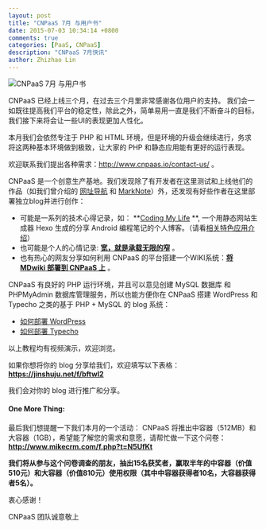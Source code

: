 ```yaml
---
layout: post
title: "CNPaaS 7月 与用户书"
date: 2015-07-03 10:34:14 +0800
comments: true
categories: [PaaS, CNPaaS]
description: "CNPaaS 7月快讯"
author: Zhizhao Lin
---
```


<img class="center" src="{{root_url}}/images/posts/jul-2015.jpg" title="CNPaaS 7月 与用户书"></img>

CNPaaS 已经上线三个月，在过去三个月里非常感谢各位用户的支持。
我们会一如既往提高我们平台的稳定性，除此之外，简单易用一直是我们不断奋斗的目标，我们接下来将会让一些UI的表现更加人性化。

本月我们会依然专注于 PHP 和 HTML 环境，但是环境的升级会继续进行，务求将这两种基本环境做到极致，让大家的 PHP 和静态应用能有更好的运行表现。

欢迎联系我们提出各种需求：<http://www.cnpaas.io/contact-us/> 。

CNPaaS 是一个创意生产基地。我们发现除了有开发者在这里测试和上线他们的作品（如我们曾介绍的 [网址导航](http://blog.cnpaas.io/blog/featured-app-01/) 和 [MarkNote](http://blog.cnpaas.io/blog/featured-app-02/)）外，还发现有好些作者在这里部署独立blog并进行创作：

* 可能是一系列的技术心得记录，如： **[Coding My Life](http://www-heidong.app.cnpaas.io) **, 一个用静态网站生成器 Hexo 生成的分享 Android 编程笔记的个人博客。（请看[相关特色应用介绍](http://blog.cnpaas.io/blog/featured-app-01/)）
* 也可能是个人的心情记录: **[宽，就是承载无限的窄](http://skywalker.xinzhi.eu.org/archives/kuanrong.html)** 。
* 也有热心的网友分享如何利用 CNPaaS 的平台搭建一个WIKI系统：**[将 MDwiki 部署到 CNPaaS 上](http://wiki-skypoxq9.app.cnpaas.io/#!CNPaaS.md)** 。

CNPaaS 有良好的 PHP 运行环境，并且可以意见创建 MySQL 数据库 和 PHPMyAdmin 数据库管理服务，所以也能方便你在 CNPaaS 搭建 WordPress 和 Typecho 之类的基于 PHP + MySQL 的 blog 系统：

* [如何部署 WordPress](http://doc.cnpaas.io/tutorial/wordpress.html)
* [如何部署 Typecho](http://doc.cnpaas.io/tutorial/typecho.html)

以上教程均有视频演示，欢迎浏览。

如果你想将你的 blog 分享给我们，欢迎填写以下表格：  
**<https://jinshuju.net/f/bftwI2>**

我们会对你的 blog 进行推广和分享。

#### One More Thing:
最后我们想提醒一下我们本月的一个活动：
CNPaaS 将推出中容器（512MB）和大容器（1GB），希望能了解您的需求和意愿，请帮忙做一下这个问卷：  
**<http://www.mikecrm.com/f.php?t=N5UfKt>**

**我们将从参与这个问卷调查的朋友，抽出15名获奖者，赢取半年的中容器（价值510元）和大容器（价值810元）使用权限（其中中容器获得者10名，大容器获得者5名）。**

衷心感谢！

CNPaaS 团队诚意敬上




[CNPaaS Blog]:http://blog.cnpaas.io/
[WuSiYu]:http://wusiyu.me/
[联系我们]:http://www.cnpaas.io/contact-us/
